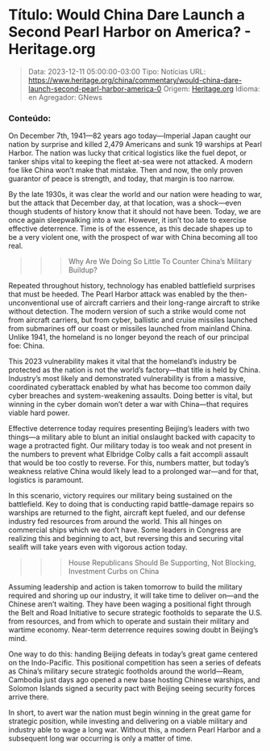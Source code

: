 # Título: Would China Dare Launch a Second Pearl Harbor on America? - Heritage.org

>Data: 2023-12-11 05:00:00-03:00
>Tipo: Notícias
>URL: https://www.heritage.org/china/commentary/would-china-dare-launch-second-pearl-harbor-america-0
>Origem: [Heritage.org](https://www.heritage.org)
>Idioma: en
>Agregador: GNews

### Conteúdo:

On December 7th, 1941—82 years ago today—Imperial Japan caught our nation by surprise and killed 2,479 Americans and sunk 19 warships at Pearl Harbor. The nation was lucky that critical logistics like the fuel depot, or tanker ships vital to keeping the fleet at-sea were not attacked. A modern foe like China won’t make that mistake. Then and now, the only proven guarantor of peace is strength, and today, that margin is too narrow.

By the late 1930s, it was clear the world and our nation were heading to war, but the attack that December day, at that location, was a shock—even though students of history know that it should not have been. Today, we are once again sleepwalking into a war. However, it isn’t too late to exercise effective deterrence. Time is of the essence, as this decade shapes up to be a very violent one, with the prospect of war with China becoming all too real.

>>> Why Are We Doing So Little To Counter China’s Military Buildup?

Repeated throughout history, technology has enabled battlefield surprises that must be heeded. The Pearl Harbor attack was enabled by the then-unconventional use of aircraft carriers and their long-range aircraft to strike without detection. The modern version of such a strike would come not from aircraft carriers, but from cyber, ballistic and cruise missiles launched from submarines off our coast or missiles launched from mainland China. Unlike 1941, the homeland is no longer beyond the reach of our principal foe: China.

This 2023 vulnerability makes it vital that the homeland’s industry be protected as the nation is not the world’s factory—that title is held by China. Industry’s most likely and demonstrated vulnerability is from a massive, coordinated cyberattack enabled by what has become too common daily cyber breaches and system-weakening assaults. Doing better is vital, but winning in the cyber domain won’t deter a war with China—that requires viable hard power.

Effective deterrence today requires presenting Beijing’s leaders with two things—a military able to blunt an initial onslaught backed with capacity to wage a protracted fight. Our military today is too weak and not present in the numbers to prevent what Elbridge Colby calls a fait accompli assault that would be too costly to reverse. For this, numbers matter, but today’s weakness relative China would likely lead to a prolonged war—and for that, logistics is paramount.

In this scenario, victory requires our military being sustained on the battlefield. Key to doing that is conducting rapid battle-damage repairs so warships are returned to the fight, aircraft kept fueled, and our defense industry fed resources from around the world. This all hinges on commercial ships which we don’t have. Some leaders in Congress are realizing this and beginning to act, but reversing this and securing vital sealift will take years even with vigorous action today.

>>> House Republicans Should Be Supporting, Not Blocking, Investment Curbs on China

Assuming leadership and action is taken tomorrow to build the military required and shoring up our industry, it will take time to deliver on—and the Chinese aren’t waiting. They have been waging a positional fight through the Belt and Road Initiative to secure strategic footholds to separate the U.S. from resources, and from which to operate and sustain their military and wartime economy. Near-term deterrence requires sowing doubt in Beijing’s mind.

One way to do this: handing Beijing defeats in today’s great game centered on the Indo-Pacific. This positional competition has seen a series of defeats as China’s military secure strategic footholds around the world—Ream, Cambodia just days ago opened a new base hosting Chinese warships, and Solomon Islands signed a security pact with Beijing seeing security forces arrive there.

In short, to avert war the nation must begin winning in the great game for strategic position, while investing and delivering on a viable military and industry able to wage a long war. Without this, a modern Pearl Harbor and a subsequent long war occurring is only a matter of time.

